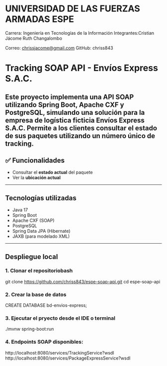 # UNIVERSIDAD DE LAS FUERZAS ARMADAS ESPE 
Carrera: Ingeniería en Tecnologías de la Información
Integrantes:Cristian Jácome 
            Ruth Changalombo

Correo: chrissjacome@gmail.com
GitHub: chriss843

# Tracking SOAP API - Envíos Express S.A.C.
Este proyecto implementa una API SOAP utilizando **Spring Boot**, **Apache CXF** y **PostgreSQL**, 
simulando una solución para la empresa de logística ficticia **Envíos Express S.A.C.**
Permite a los clientes consultar el estado de sus paquetes utilizando un número único de tracking.
---

## ✅ Funcionalidades

- Consultar el **estado actual** del paquete
- Ver la **ubicación actual**
---
## Tecnologías utilizadas

- Java 17
- Spring Boot
- Apache CXF (SOAP)
- PostgreSQL
- Spring Data JPA (Hibernate)
- JAXB (para modelado XML)
---

## Despliegue local

### 1. Clonar el repositoriobash
git clone https://github.com/chriss843/espe-soap-api.git
cd espe-soap-api

### 2. Crear la base de datos
CREATE DATABASE bd-envios-express;

### 3. Ejecutar el pryecto desde el IDE o terminal
./mvnw spring-boot:run

### 4. Endpoints SOAP disponibles:
http://localhost:8080/services/TrackingService?wsdl
http://localhost:8080/services/PackageExpressService?wsdl
